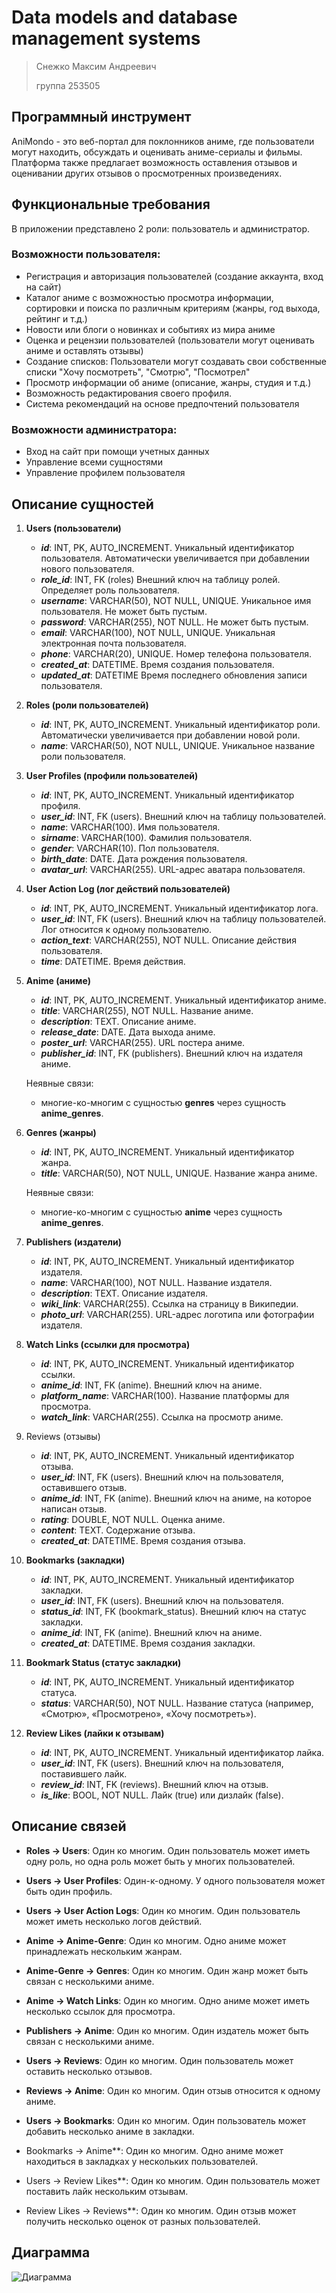 # Data models and database management systems

> Снежко Максим Андреевич
> 
> группа 253505

## Программный инструмент

AniMondo - это веб-портал для поклонников аниме, где пользователи могут находить, обсуждать и оценивать аниме-сериалы и фильмы. Платформа также предлагает возможность оставления отзывов и оценивании других отзывов о просмотренных произведениях.

## Функциональные требования

В приложении представлено 2 роли: пользователь и администратор.

### Возможности пользователя:
* Регистрация и авторизация пользователей (создание аккаунта, вход на сайт)
* Каталог аниме с возможностью просмотра информации, сортировки и поиска по различным критериям (жанры, год выхода, рейтинг и т.д.)
* Новости или блоги о новинках и событиях из мира аниме
* Оценка и рецензии пользователей (пользователи могут оценивать аниме и оставлять отзывы)
* Создание списков: Пользователи могут создавать свои собственные списки "Хочу посмотреть", "Смотрю", "Посмотрел"
* Просмотр информации об аниме (описание, жанры, студия и т.д.)
* Возможность редактирования своего профиля.
* Система рекомендаций на основе предпочтений пользователя

### Возможности администратора:
* Вход на сайт при помощи учетных данных
* Управление всеми сущностями
* Управление профилем пользователя

## Описание сущностей
  1. **Users (пользователи)**
     - **_id_**: INT, PK, AUTO_INCREMENT. Уникальный идентификатор пользователя. Автоматически увеличивается при добавлении нового пользователя.
     - **_role_id_**: INT, FK (roles) Внешний ключ на таблицу ролей. Определяет роль пользователя.
     - **_username_**: VARCHAR(50), NOT NULL, UNIQUE. Уникальное имя пользователя. Не может быть пустым.
     - **_password_**: VARCHAR(255), NOT NULL. Не может быть пустым.
     - **_email_**: VARCHAR(100), NOT NULL, UNIQUE. Уникальная электронная почта пользователя.
     - **_phone_**: VARCHAR(20), UNIQUE. Номер телефона пользователя.
     - **_created_at_**: DATETIME. Время создания пользователя.  
     - **_updated_at_**: DATETIME Время последнего обновления записи пользователя.
       
  2. **Roles (роли пользователей)**
     - **_id_**: INT, PK, AUTO_INCREMENT. Уникальный идентификатор роли. Автоматически увеличивается при добавлении новой роли.
     - **_name_**: VARCHAR(50), NOT NULL, UNIQUE. Уникальное название роли пользователя.
       
  3. **User Profiles (профили пользователей)**
     - **_id_**: INT, PK, AUTO_INCREMENT. Уникальный идентификатор профиля.
     - **_user_id_**: INT, FK (users). Внешний ключ на таблицу пользователей.
     - **_name_**: VARCHAR(100). Имя пользователя.
     - **_sirname_**: VARCHAR(100). Фамилия пользователя.
     - **_gender_**: VARCHAR(10). Пол пользователя.
     - **_birth_date_**: DATE. Дата рождения пользователя.
     - **_avatar_url_**: VARCHAR(255). URL-адрес аватара пользователя.
       
  4. **User Action Log (лог действий пользователей)**
     - **_id_**: INT, PK, AUTO_INCREMENT. Уникальный идентификатор лога.
     - **_user_id_**: INT, FK (users). Внешний ключ на таблицу пользователей. Лог относится к одному пользователю.
     - **_action_text_**: VARCHAR(255), NOT NULL. Описание действия пользователя.
     - **_time_**: DATETIME. Время действия.
       
  5. **Anime (аниме)**
     - **_id_**: INT, PK, AUTO_INCREMENT. Уникальный идентификатор аниме.
     - **_title_**: VARCHAR(255), NOT NULL. Название аниме.
     - **_description_**: TEXT. Описание аниме.
     - **_release_date_**: DATE. Дата выхода аниме.
     - **_poster_url_**: VARCHAR(255). URL постера аниме.
     - **_publisher_id_**: INT, FK (publishers). Внешний ключ на издателя аниме.

     Неявные связи:
     - многие-ко-многим с сущностью **genres** через сущность **anime_genres**.
       
  6. **Genres (жанры)**
     - **_id_**: INT, PK, AUTO_INCREMENT. Уникальный идентификатор жанра.
     - **_title_**: VARCHAR(50), NOT NULL, UNIQUE. Название жанра аниме.
 
     Неявные связи:
     - многие-ко-многим с сущностью **anime** через сущность **anime_genres**.
    
  7. **Publishers (издатели)**
     - **_id_**: INT, PK, AUTO_INCREMENT. Уникальный идентификатор издателя.
     - **_name_**: VARCHAR(100), NOT NULL. Название издателя.
     - **_description_**: TEXT. Описание издателя.
     - **_wiki_link_**: VARCHAR(255). Ссылка на страницу в Википедии.
     - **_photo_url_**: VARCHAR(255). URL-адрес логотипа или фотографии издателя.
       
  8. **Watch Links (ссылки для просмотра)**
     - **_id_**: INT, PK, AUTO_INCREMENT. Уникальный идентификатор ссылки.
     - **_anime_id_**: INT, FK (anime). Внешний ключ на аниме.
     - **_platform_name_**: VARCHAR(100). Название платформы для просмотра.
     - **_watch_link_**: VARCHAR(255). Ссылка на просмотр аниме.
       
  9. Reviews (отзывы)
     - **_id_**: INT, PK, AUTO_INCREMENT. Уникальный идентификатор отзыва.
     - **_user_id_**: INT, FK (users). Внешний ключ на пользователя, оставившего отзыв.
     - **_anime_id_**: INT, FK (anime). Внешний ключ на аниме, на которое написан отзыв.
     - **_rating_**: DOUBLE, NOT NULL. Оценка аниме.
     - **_content_**: TEXT. Содержание отзыва.
     - **_created_at_**: DATETIME. Время создания отзыва.
      
  10. **Bookmarks (закладки)**
      - **_id_**: INT, PK, AUTO_INCREMENT. Уникальный идентификатор закладки.
      - **_user_id_**: INT, FK (users). Внешний ключ на пользователя.
      - **_status_id_**: INT, FK (bookmark_status). Внешний ключ на статус закладки.
      - **_anime_id_**: INT, FK (anime). Внешний ключ на аниме.
      - **_created_at_**: DATETIME. Время создания закладки.
      
  11. **Bookmark Status (статус закладки)**
      - **_id_**: INT, PK, AUTO_INCREMENT. Уникальный идентификатор статуса.
      - **_status_**: VARCHAR(50), NOT NULL. Название статуса (например, «Смотрю», «Просмотрено», «Хочу посмотреть»).
        
  12. **Review Likes (лайки к отзывам)**
      - **_id_**: INT, PK, AUTO_INCREMENT. Уникальный идентификатор лайка.
      - **_user_id_**: INT, FK (users). Внешний ключ на пользователя, поставившего лайк.
      - **_review_id_**: INT, FK (reviews). Внешний ключ на отзыв.
      - **_is_like_**: BOOL, NOT NULL. Лайк (true) или дизлайк (false).
        
## Описание связей
  * **Roles → Users**: Один ко многим. Один пользователь может иметь одну роль, но одна роль может быть у многих пользователей.

  * **Users → User Profiles**: Один-к-одному. У одного пользователя может быть один профиль.

  * **Users → User Action Logs**: Один ко многим. Один пользователь может иметь несколько логов действий.

  * **Anime → Anime-Genre**: Один ко многим. Одно аниме может принадлежать нескольким жанрам.

  * **Anime-Genre → Genres**: Один ко многим. Один жанр может быть связан с несколькими аниме.

  * **Anime → Watch Links**: Один ко многим. Одно аниме может иметь несколько ссылок для просмотра.

  * **Publishers → Anime**: Один ко многим. Один издатель может быть связан с несколькими аниме.

  * **Users → Reviews**: Один ко многим. Один пользователь может оставить несколько отзывов.

  * **Reviews → Anime**: Один ко многим. Один отзыв относится к одному аниме.

  * **Users → Bookmarks**: Один ко многим. Один пользователь может добавить несколько аниме в закладки.

  * Bookmarks → Anime**: Один ко многим. Одно аниме может находиться в закладках у нескольких пользователей.

  * Users → Review Likes**: Один ко многим. Один пользователь может поставить лайк нескольким отзывам.

  * Review Likes → Reviews**: Один ко многим. Один отзыв может получить несколько оценок от разных пользователей.

## Диаграмма
![Диаграмма](diagram.png)
